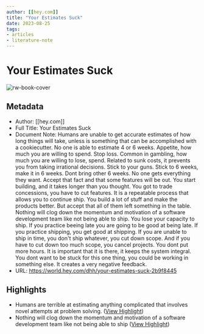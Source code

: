 ```yaml
---
author: [[hey.com]]
title: "Your Estimates Suck"
date: 2023-08-25
tags: 
- articles
- literature-note
---
```

# Your Estimates Suck

![rw-book-cover](https://world.hey.com/dhh/avatar-20210222112907000000-293866624)

## Metadata
- Author: [[hey.com]]
- Full Title: Your Estimates Suck
- Document Note: Humans are unable to get accurate estimates of how long things will take, unless is something that can be accomplished with a cookiecutter. No one is able to estimate 4 or 6 weeks. 
   Appetite, how much you are willing to spend. 
   Stop loss. Common in gambling, how much you are willing to lose, spend. Related to sunk costs, it prevents you from taking irrational decisions. 
   Stick to your guns. Stick to 6 weeks, make it in 6 weeks. Dont bring other 6 weeks. 
   No one gets everything they want. Accept that fact and that some features will be out. You start building, and it takes longer than you thought. You got to trade concessions, you have to cut features. 
   It is a repeatable process that allows you to continue ship. You build a lot of stuff and make the products better. But accept that all of them left something in the table. 
   Nothing will clog down the momentum and motivation of a software development team like not being able to ship. You lose your capacity to ship. 
   If you practice beeing late you are going to be good at being late. If you practice shipping, you get good at shipping.
   If you are unable to ship in time, you don't ship whatever, you cut down scope. And if you have to cut down too much scope, you cancel projects. You dont put more hours. It is important that it is there, it keeps the system integral. 
   You dont want to be stuck for this one thing, you could be working in something else. It creates a very negative feedback. 
- URL: https://world.hey.com/dhh/your-estimates-suck-2b9f8445

## Highlights
- Humans are terrible at estimating anything complicated that involves novel attempts at problem solving. ([View Highlight](https://read.readwise.io/read/01gs3nbsfd3y94antvfvtesf7q))
- Nothing will clog down the momentum and motivation of a software development team like not being able to ship ([View Highlight](https://read.readwise.io/read/01gs3nd14p73xsfmndy7x2kxkk))
